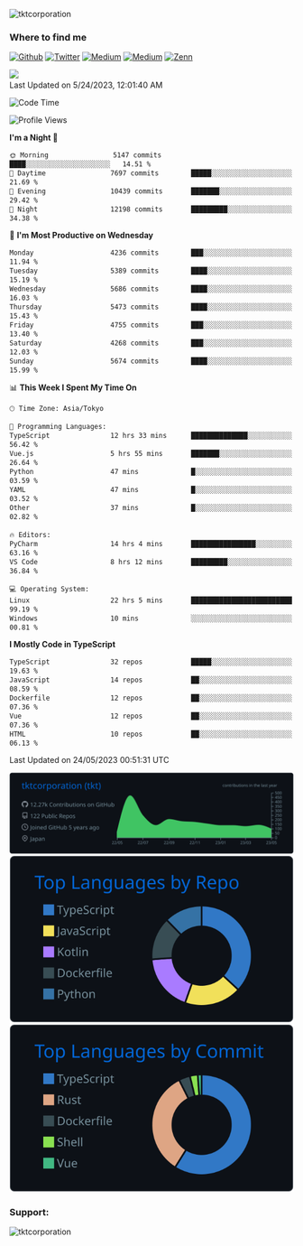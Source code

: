 <p align="left"> <img src="https://komarev.com/ghpvc/?username=tktcorporation&label=Profile%20views&color=0e75b6&style=flat" alt="tktcorporation" /> </p>

<h3>Where to find me</h3>
<p>
<a href="https://github.com/tktcorporation" target="_blank"><img alt="Github" src="https://img.shields.io/badge/GitHub-%2312100E.svg?&style=for-the-badge&logo=Github&logoColor=white" /></a>
<a href="https://twitter.com/tktcorporation" target="_blank"><img alt="Twitter" src="https://img.shields.io/badge/twitter-%231DA1F2.svg?&style=for-the-badge&logo=twitter&logoColor=white" /></a>
<a href="https://www.linkedin.com/in/tktcorporation" target="_blank"><img alt="Medium" src="https://img.shields.io/badge/linkdin-0a66c2.svg?&style=for-the-badge&logo=linkedin&logoColor=white" /></a>
<a href="https://qiita.com/tktcorporation" target="_blank"><img alt="Medium" src="https://img.shields.io/badge/qiita-55C500.svg?&style=for-the-badge&logo=qiita&logoColor=white" /></a>
<a href="https://zenn.dev/tktcorporation" target="_blank"><img alt="Zenn" src="https://img.shields.io/badge/Zenn-3EA8FF.svg?&style=for-the-badge&logo=Zenn&logoColor=white" /></a>
</p>

<!--START_SECTION:lapras-card-->
<a href="https://lapras.com/public/tktcorporation" target="_blank" rel="noopener noreferrer"><img src="https://lapras-card-generator.vercel.app/api/svg?e=3.89&b=3.48&i=3.58&b1=%23232323&b2=%236d6d6d&i1=%23212121&i2=%23818181&l=en" width="300" ></a>  
Last Updated on 5/24/2023, 12:01:40 AM
<!--END_SECTION:lapras-card-->
  
<!--START_SECTION:waka-->
![Code Time](http://img.shields.io/badge/Code%20Time-981%20hrs%2053%20mins-blue)

![Profile Views](http://img.shields.io/badge/Profile%20Views-0-blue)

**I'm a Night 🦉** 

```text
🌞 Morning                5147 commits        ████░░░░░░░░░░░░░░░░░░░░░   14.51 % 
🌆 Daytime                7697 commits        █████░░░░░░░░░░░░░░░░░░░░   21.69 % 
🌃 Evening                10439 commits       ███████░░░░░░░░░░░░░░░░░░   29.42 % 
🌙 Night                  12198 commits       █████████░░░░░░░░░░░░░░░░   34.38 % 
```
📅 **I'm Most Productive on Wednesday** 

```text
Monday                   4236 commits        ███░░░░░░░░░░░░░░░░░░░░░░   11.94 % 
Tuesday                  5389 commits        ████░░░░░░░░░░░░░░░░░░░░░   15.19 % 
Wednesday                5686 commits        ████░░░░░░░░░░░░░░░░░░░░░   16.03 % 
Thursday                 5473 commits        ████░░░░░░░░░░░░░░░░░░░░░   15.43 % 
Friday                   4755 commits        ███░░░░░░░░░░░░░░░░░░░░░░   13.40 % 
Saturday                 4268 commits        ███░░░░░░░░░░░░░░░░░░░░░░   12.03 % 
Sunday                   5674 commits        ████░░░░░░░░░░░░░░░░░░░░░   15.99 % 
```


📊 **This Week I Spent My Time On** 

```text
🕑︎ Time Zone: Asia/Tokyo

💬 Programming Languages: 
TypeScript               12 hrs 33 mins      ██████████████░░░░░░░░░░░   56.42 % 
Vue.js                   5 hrs 55 mins       ███████░░░░░░░░░░░░░░░░░░   26.64 % 
Python                   47 mins             █░░░░░░░░░░░░░░░░░░░░░░░░   03.59 % 
YAML                     47 mins             █░░░░░░░░░░░░░░░░░░░░░░░░   03.52 % 
Other                    37 mins             █░░░░░░░░░░░░░░░░░░░░░░░░   02.82 % 

🔥 Editors: 
PyCharm                  14 hrs 4 mins       ████████████████░░░░░░░░░   63.16 % 
VS Code                  8 hrs 12 mins       █████████░░░░░░░░░░░░░░░░   36.84 % 

💻 Operating System: 
Linux                    22 hrs 5 mins       █████████████████████████   99.19 % 
Windows                  10 mins             ░░░░░░░░░░░░░░░░░░░░░░░░░   00.81 % 
```

**I Mostly Code in TypeScript** 

```text
TypeScript               32 repos            █████░░░░░░░░░░░░░░░░░░░░   19.63 % 
JavaScript               14 repos            ██░░░░░░░░░░░░░░░░░░░░░░░   08.59 % 
Dockerfile               12 repos            ██░░░░░░░░░░░░░░░░░░░░░░░   07.36 % 
Vue                      12 repos            ██░░░░░░░░░░░░░░░░░░░░░░░   07.36 % 
HTML                     10 repos            ██░░░░░░░░░░░░░░░░░░░░░░░   06.13 % 
```




 Last Updated on 24/05/2023 00:51:31 UTC
<!--END_SECTION:waka-->

[![](https://raw.githubusercontent.com/tktcorporation/tktcorporation/master/profile-summary-card-output/github_dark/0-profile-details.svg)](https://github.com/vn7n24fzkq/github-profile-summary-cards)
[![](https://raw.githubusercontent.com/tktcorporation/tktcorporation/master/profile-summary-card-output/github_dark/1-repos-per-language.svg)](https://github.com/vn7n24fzkq/github-profile-summary-cards) [![](https://raw.githubusercontent.com/tktcorporation/tktcorporation/master/profile-summary-card-output/github_dark/2-most-commit-language.svg)](https://github.com/vn7n24fzkq/github-profile-summary-cards)

<h3 align="left">Support:</h3>
<p><a href="https://www.buymeacoffee.com/tktcorporation"> <img align="left" src="https://cdn.buymeacoffee.com/buttons/v2/default-yellow.png" height="50" width="210" alt="tktcorporation" /></a></p><br><br>
